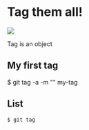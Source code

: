 # Tag them all!

![](http://m.memegen.com/fx0j1u.jpg)

Tag is an object

## My first tag

$ git tag -a -m "" my-tag <hash>

## List

```
$ git tag
```